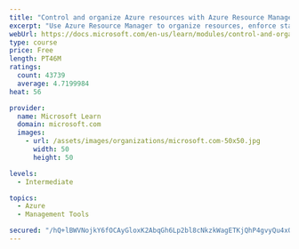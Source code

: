 ```yaml
---
title: "Control and organize Azure resources with Azure Resource Manager"
excerpt: "Use Azure Resource Manager to organize resources, enforce standards, and protect critical assets from deletion."
webUrl: https://docs.microsoft.com/en-us/learn/modules/control-and-organize-with-azure-resource-manager/
type: course
price: Free
length: PT46M
ratings:
  count: 43739
  average: 4.7199984
heat: 56

provider:
  name: Microsoft Learn
  domain: microsoft.com
  images:
    - url: /assets/images/organizations/microsoft.com-50x50.jpg
      width: 50
      height: 50

levels:
  - Intermediate

topics:
  - Azure
  - Management Tools

secured: "/hQ+lBWVNojkY6fOCAyGloxK2AbqGh6Lp2bl8cNkzkWagETKjQhP4gvyQu4xOzjYOmFFeEdrisBk1l0Q7tmR9aCST+mAFepNUdI1F9sCvEI4Tf2gjb54YCzbIvrfJBuRDVkaByB5HDycgAt9rQOb28Xy02s2UhIApwP8wg4Dx8cmfCI6SR5LiNJdPfXY0fIHR6KCX+KELRnQZrrnum+0ufGXXWQGHKfCK+2syPUyYswDHrIBxv8UszZt1fjvRCXlkiq/RPtsXHd/fZgYSRXl6+L6661HLCFMwicpteKJTp43EpHOJ3Ch6CPTd95wbEtN4i7h57Vru7yAefT3LIPo6RWiAzp7cKCAxc9doUDpknj3XvATQVhYjmU2TmzS9uj9Z/QLJo3ln/uDKS9LuCPmuysnZDeMfBKc0AR2kah5v8K7UQrcBYkVACsl7qQ230lM;U/r0yuBnI9dPeG+uKr1SLw=="
---
```


